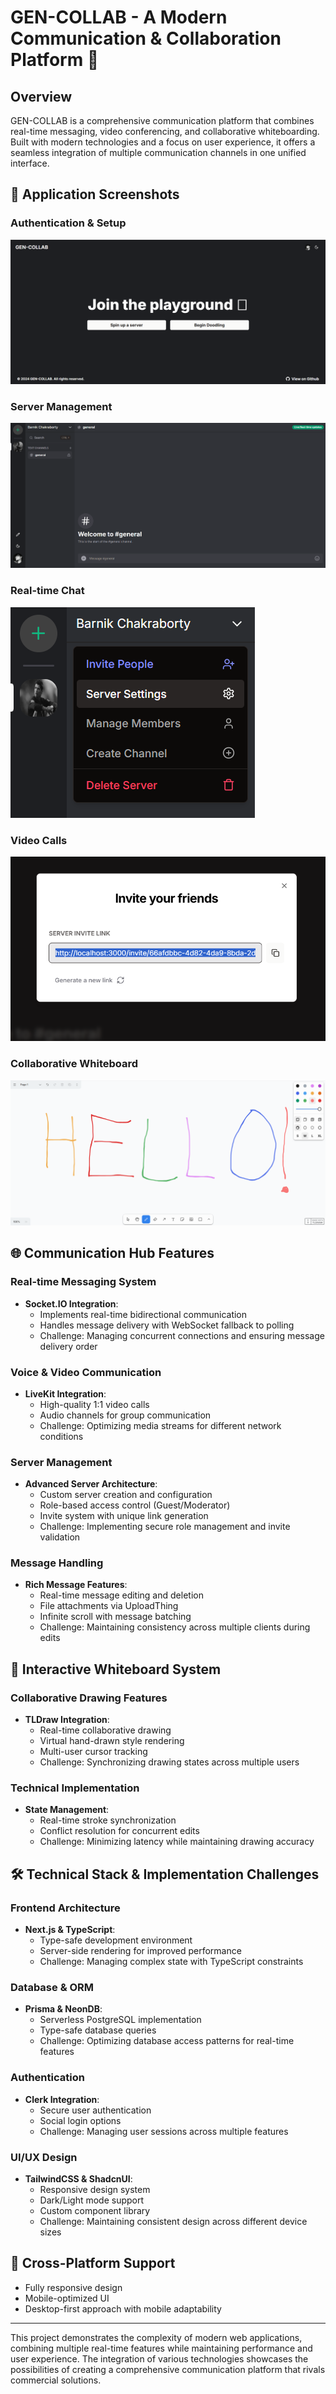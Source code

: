 # GEN-COLLAB - A Modern Communication & Collaboration Platform 🚀

## Overview

GEN-COLLAB is a comprehensive communication platform that combines real-time messaging, video conferencing, and collaborative whiteboarding. Built with modern technologies and a focus on user experience, it offers a seamless integration of multiple communication channels in one unified interface.

## 📸 Application Screenshots

### Authentication & Setup
![Authentication Page](./images/Screenshot%202025-06-16%20021822.png)

### Server Management
![Server Management](./images/Screenshot%202025-06-16%20023655.png)

### Real-time Chat
![Chat Interface](./images/Screenshot%202025-06-16%20023820.png)

### Video Calls
![Video Call Feature](./images/Screenshot%202025-06-16%20023856.png)

### Collaborative Whiteboard
![Whiteboard Feature](./images/Screenshot%202025-06-16%20024335.png)

## 🌐 Communication Hub Features

### Real-time Messaging System

- **Socket.IO Integration**:
  - Implements real-time bidirectional communication
  - Handles message delivery with WebSocket fallback to polling
  - Challenge: Managing concurrent connections and ensuring message delivery order

### Voice & Video Communication

- **LiveKit Integration**:
  - High-quality 1:1 video calls
  - Audio channels for group communication
  - Challenge: Optimizing media streams for different network conditions

### Server Management

- **Advanced Server Architecture**:
  - Custom server creation and configuration
  - Role-based access control (Guest/Moderator)
  - Invite system with unique link generation
  - Challenge: Implementing secure role management and invite validation

### Message Handling

- **Rich Message Features**:
  - Real-time message editing and deletion
  - File attachments via UploadThing
  - Infinite scroll with message batching
  - Challenge: Maintaining consistency across multiple clients during edits

## 🎨 Interactive Whiteboard System

### Collaborative Drawing Features

- **TLDraw Integration**:
  - Real-time collaborative drawing
  - Virtual hand-drawn style rendering
  - Multi-user cursor tracking
  - Challenge: Synchronizing drawing states across multiple users

### Technical Implementation

- **State Management**:
  - Real-time stroke synchronization
  - Conflict resolution for concurrent edits
  - Challenge: Minimizing latency while maintaining drawing accuracy

## 🛠️ Technical Stack & Implementation Challenges

### Frontend Architecture

- **Next.js & TypeScript**:
  - Type-safe development environment
  - Server-side rendering for improved performance
  - Challenge: Managing complex state with TypeScript constraints

### Database & ORM

- **Prisma & NeonDB**:
  - Serverless PostgreSQL implementation
  - Type-safe database queries
  - Challenge: Optimizing database access patterns for real-time features

### Authentication

- **Clerk Integration**:
  - Secure user authentication
  - Social login options
  - Challenge: Managing user sessions across multiple features

### UI/UX Design

- **TailwindCSS & ShadcnUI**:
  - Responsive design system
  - Dark/Light mode support
  - Custom component library
  - Challenge: Maintaining consistent design across different device sizes

## 📱 Cross-Platform Support

- Fully responsive design
- Mobile-optimized UI
- Desktop-first approach with mobile adaptability

---

This project demonstrates the complexity of modern web applications, combining multiple real-time features while maintaining performance and user experience. The integration of various technologies showcases the possibilities of creating a comprehensive communication platform that rivals commercial solutions.
